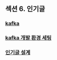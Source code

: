 ## 섹션 6. 인기글

### [kafka](kafka/README.md)

### [kafka 개발 환경 세팅](kafka_setting/README.md)

### [인기글 설계](architecture/README.md)